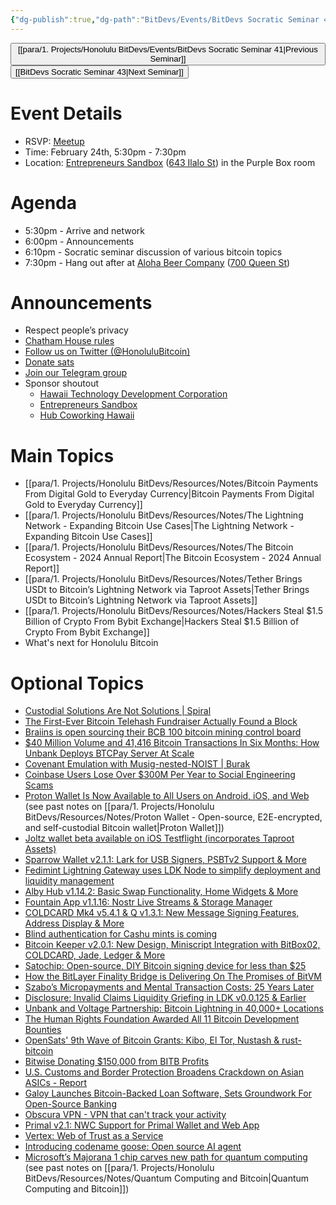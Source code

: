 ```yaml
---
{"dg-publish":true,"dg-path":"BitDevs/Events/BitDevs Socratic Seminar 42.md","permalink":"/bit-devs/events/bit-devs-socratic-seminar-42/","title":"BitDevs Socratic Seminar 42","tags":["bitdevs","bitcoin","resource","socratic-42"],"noteIcon":"3","created":"2025-01-06T19:41:23.919-10:00","updated":"2025-02-23T18:44:47.002-10:00"}
---
```




<button class="obsidian-button previous-seminar">[[para/1. Projects/Honolulu BitDevs/Events/BitDevs Socratic Seminar 41\|Previous Seminar]]</button> <button class="obsidian-button next-seminar">[[BitDevs Socratic Seminar 43\|Next Seminar]]</button>

# Event Details

- RSVP: [Meetup](https://www.meetup.com/honolulu-bitcoin/events/306149933/)
- Time: February 24th, 5:30pm - 7:30pm
- Location: [Entrepreneurs Sandbox](https://sandboxhawaii.org/) ([643 Ilalo St](https://goo.gl/maps/3Zj38htV13iUn4dcA)) in the Purple Box room

# Agenda

- 5:30pm - Arrive and network  
- 6:00pm - Announcements
- 6:10pm - Socratic seminar discussion of various bitcoin topics
- 7:30pm - Hang out after at [Aloha Beer Company](https://alohabeer.com/) ([700 Queen St](https://g.co/kgs/Dw9qzS4))

# Announcements

- Respect people’s privacy
- [Chatham House rules](https://www.chathamhouse.org/about-us/chatham-house-rule)
- [Follow us on Twitter (@HonoluluBitcoin)](https://twitter.com/HonoluluBitcoin)
- [Donate sats](https://checkout.opennode.com/p/5dea6b7a-d33c-4fda-b54c-98f092814c7d)
- [Join our Telegram group](https://t.me/+Ho8M3ZAFmC5mY2Mx)
- Sponsor shoutout
	- [Hawaii Technology Development Corporation](https://www.htdc.org/about/)
	- [Entrepreneurs Sandbox](https://sandboxhawaii.org/)
	- [Hub Coworking Hawaii](https://hubcoworkinghi.com/)

# Main Topics

- [[para/1. Projects/Honolulu BitDevs/Resources/Notes/Bitcoin Payments From Digital Gold to Everyday Currency\|Bitcoin Payments From Digital Gold to Everyday Currency]]
-  [[para/1. Projects/Honolulu BitDevs/Resources/Notes/The Lightning Network - Expanding Bitcoin Use Cases\|The Lightning Network - Expanding Bitcoin Use Cases]]
- [[para/1. Projects/Honolulu BitDevs/Resources/Notes/The Bitcoin Ecosystem - 2024 Annual Report\|The Bitcoin Ecosystem - 2024 Annual Report]]
- [[para/1. Projects/Honolulu BitDevs/Resources/Notes/Tether Brings USDt to Bitcoin’s Lightning Network via Taproot Assets\|Tether Brings USDt to Bitcoin’s Lightning Network via Taproot Assets]]
- [[para/1. Projects/Honolulu BitDevs/Resources/Notes/Hackers Steal $1.5 Billion of Crypto From  Bybit Exchange\|Hackers Steal $1.5 Billion of Crypto From  Bybit Exchange]]
- What's next for Honolulu Bitcoin

# Optional Topics

- [Custodial Solutions Are Not Solutions | Spiral](https://spiralbtc.substack.com/p/custodial-solutions-are-not-solutions?publication_id=3715684&post_id=157439972&triggerShare=true&isFreemail=false&r=53cq2n&triedRedirect=true)
-  [The First-Ever Bitcoin Telehash Fundraiser Actually Found a Block](https://www.nobsbitcoin.com/the-first-ever-bitcoin-hashrate-fundraiser-actually-found-a-block-2/) 
- [Braiins is open sourcing their BCB 100 bitcoin mining control board](https://braiins.com/hardware/control-board-bcb-100) 
- [$40 Million Volume and 41,416 Bitcoin Transactions In Six Months: How Unbank Deploys BTCPay Server At Scale](https://blog.btcpayserver.org/case-study-unbank/)
- [Covenant Emulation with Musig-nested-NOIST | Burak](https://medium.com/m/global-identity-2?redirectUrl=https%3A%2F%2Fblog.brollup.org%2Fcovenant-emulation-with-musig-nested-noist-784d428c7446)
- [Coinbase Users Lose Over $300M Per Year to Social Engineering Scams](https://www.nobsbitcoin.com/coinbase-users-lose-over-300m-per-year-to-social-engineering-scams-zachxbt/)
- [Proton Wallet Is Now Available to All Users on Android, iOS, and Web](https://www.nobsbitcoin.com/proton-wallet-v0-0-57-0/) (see past notes on [[para/1. Projects/Honolulu BitDevs/Resources/Notes/Proton Wallet - Open-source, E2E-encrypted, and self-custodial Bitcoin wallet\|Proton Wallet]]) 
- [Joltz wallet beta available on iOS Testflight (incorporates Taproot Assets)](https://joltz.app/) 
- [Sparrow Wallet v2.1.1: Lark for USB Signers, PSBTv2 Support & More](https://www.nobsbitcoin.com/sparrow-wallet-v2-1-0/)
- [Fedimint Lightning Gateway uses LDK Node to simplify deployment and liquidity management](https://lightningdevkit.org/blog/fedimint-lightning-gateway-uses-ldk-node-to-simplify-deployment-and-liquidity-management/)
- [Alby Hub v1.14.2: Basic Swap Functionality, Home Widgets & More](https://www.nobsbitcoin.com/alby-hub-v1-14-2/)
- [Fountain App v1.1.16: Nostr Live Streams & Storage Manager](https://www.nobsbitcoin.com/fountain-v1-1-16/)
- [COLDCARD Mk4 v5.4.1 & Q v1.3.1: New Message Signing Features, Address Display & More](https://www.nobsbitcoin.com/coldcard-mk4-v5-4-1-q-v1-3-1/)
- [Blind authentication for Cashu mints is coming](https://x.com/callebtc/status/1884972467204030673)
- [Bitcoin Keeper v2.0.1: New Design, Miniscript Integration with BitBox02, COLDCARD, Jade, Ledger & More](https://www.nobsbitcoin.com/bitcoin-keeper-v2-0-1-keeper-desktop-v0-2-0/) 
- [Satochip: Open-source, DIY Bitcoin signing device for less than $25](https://stacker.news/items/877488)
- [How the BitLayer Finality Bridge is Delivering On The Promises of BitVM](https://bitcoinmagazine.com/takes/bitvm-just-got-a-massive-upgrade)
- [Szabo’s Micropayments and Mental Transaction Costs: 25 Years Later](https://bitcoinmagazine.com/technical/szabos-micropayments-and-mental-transaction-costs-25-years-later-)
- [Disclosure: Invalid Claims Liquidity Griefing in LDK v0.0.125 & Earlier](https://www.nobsbitcoin.com/disclosure-invalid-claims-liquidity-griefing-in-ldk-v0-0-125-earlier/)
- [Unbank and Voltage Partnership: Bitcoin Lightning in 40,000+ Locations](https://bitcoinnews.com/press-release/unbank-voltage-lightning-walgreens-cvs/)
- [The Human Rights Foundation Awarded All 11 Bitcoin Development Bounties](https://www.nobsbitcoin.com/the-human-rights-foundation-awarded-all-11-bitcoin-development-bounties/)
- [OpenSats' 9th Wave of Bitcoin Grants: Kibo, El Tor, Nustash & rust-bitcoin](https://www.nobsbitcoin.com/opensats-9th-wave-of-bitcoin-grants-kibo-el-tor-nustash-rust-bitcoin/)
- [Bitwise Donating $150,000 from BITB Profits](https://bitwiseinvestments.com/newsroom/bitwise-donating-150k-from-bitb-profits-to-bitcoin-open-source-developers)
- [U.S. Customs and Border Protection Broadens Crackdown on Asian ASICs - Report](https://www.nobsbitcoin.com/cbp-broadens-crackdown-on-asian-asics/)
- [Galoy Launches Bitcoin-Backed Loan Software, Sets Groundwork For Open-Source Banking](https://bitcoinmagazine.com/business/galoy-launches-bitcoin-backed-loan-software-sets-groundwork-for-open-source-banking)
- [Obscura VPN - VPN that can't track your activity](https://obscura.net/)
- [Primal v2.1: NWC Support for Primal Wallet and Web App](https://www.nobsbitcoin.com/primal-v2-1/)
- [Vertex: Web of Trust as a Service](https://www.nobsbitcoin.com/vertex-web-of-trust-as-a-service/)
- [Introducing codename goose: Open source AI agent](https://block.github.io/goose/blog/2025/01/28/introducing-codename-goose)
- [Microsoft’s Majorana 1 chip carves new path for quantum computing](https://news.microsoft.com/source/features/ai/microsofts-majorana-1-chip-carves-new-path-for-quantum-computing/) (see past notes on [[para/1. Projects/Honolulu BitDevs/Resources/Notes/Quantum Computing and Bitcoin\|Quantum Computing and Bitcoin]])


